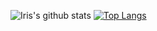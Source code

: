 

<!--
### Hi there 👋
**irixs/irixs** is a ✨ _special_ ✨ repository because its `README.md` (this file) appears on your GitHub profile.

Here are some ideas to get you started:

- 🔭 I’m currently working on ...
- 🌱 I’m currently learning ...
- 👯 I’m looking to collaborate on ...
- 🤔 I’m looking for help with ...
- 💬 Ask me about ...
- 📫 How to reach me: ...
- 😄 Pronouns: ...
- ⚡ Fun fact: ...
-->

![Iris's github stats](https://github-readme-stats.vercel.app/api?username=irixsrs&theme=dracula&show_icons=true&count_private=true)  [![Top Langs](https://github-readme-stats.vercel.app/api/top-langs/?username=irixsrs&layout=compact&theme=dracula&langs_count=6)](https://github.com/anuraghazra/github-readme-stats) 
